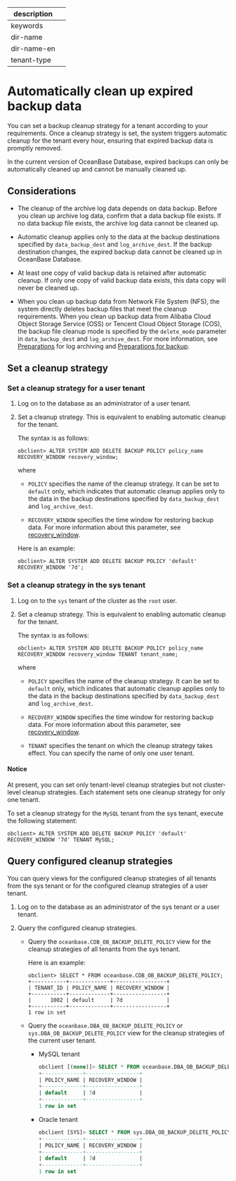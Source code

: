 |description||
|---|---|
|keywords||
|dir-name||
|dir-name-en||
|tenant-type||

# Automatically clean up expired backup data

You can set a backup cleanup strategy for a tenant according to your requirements. Once a cleanup strategy is set, the system triggers automatic cleanup for the tenant every hour, ensuring that expired backup data is promptly removed.

In the current version of OceanBase Database, expired backups can only be automatically cleaned up and cannot be manually cleaned up.

## Considerations

* The cleanup of the archive log data depends on data backup. Before you clean up archive log data, confirm that a data backup file exists. If no data backup file exists, the archive log data cannot be cleaned up.

* Automatic cleanup applies only to the data at the backup destinations specified by `data_backup_dest` and `log_archive_dest`. If the backup destination changes, the expired backup data cannot be cleaned up in OceanBase Database.

* At least one copy of valid backup data is retained after automatic cleanup. If only one copy of valid backup data exists, this data copy will never be cleaned up.

* When you clean up backup data from Network File System (NFS), the system directly deletes backup files that meet the cleanup requirements. When you clean up backup data from Alibaba Cloud Object Storage Service (OSS) or Tencent Cloud Object Storage (COS), the backup file cleanup mode is specified by the `delete_mode` parameter in `data_backup_dest` and `log_archive_dest`. For more information, see [Preparations](../300.log-archive/200.preparation-before-log-archive.md) for log archiving and [Preparations for backup](../400.data-backup/100.preparation-before-data-backup.md).

## Set a cleanup strategy

### Set a cleanup strategy for a user tenant

1. Log on to the database as an administrator of a user tenant.

2. Set a cleanup strategy. This is equivalent to enabling automatic cleanup for the tenant.

   The syntax is as follows:

   ```shell
   obclient> ALTER SYSTEM ADD DELETE BACKUP POLICY policy_name RECOVERY_WINDOW recovery_window;
   ```

   where

   * `POLICY` specifies the name of the cleanup strategy. It can be set to `default` only, which indicates that automatic cleanup applies only to the data in the backup destinations specified by `data_backup_dest` and `log_archive_dest`.

   * `RECOVERY_WINDOW` specifies the time window for restoring backup data. For more information about this parameter, see [recovery_window](../500.clear-backup-data/500.parameters-of-cleaning-up-backup.md).

   Here is an example:

   ```shell
   obclient> ALTER SYSTEM ADD DELETE BACKUP POLICY 'default' RECOVERY_WINDOW '7d';
   ```

### Set a cleanup strategy in the sys tenant

1. Log on to the `sys` tenant of the cluster as the `root` user.

2. Set a cleanup strategy. This is equivalent to enabling automatic cleanup for the tenant.

   The syntax is as follows:

   ```shell
   obclient> ALTER SYSTEM ADD DELETE BACKUP POLICY policy_name RECOVERY_WINDOW recovery_window TENANT tenant_name;
   ```

   where

   * `POLICY` specifies the name of the cleanup strategy. It can be set to `default` only, which indicates that automatic cleanup applies only to the data in the backup destinations specified by `data_backup_dest` and `log_archive_dest`.

   * `RECOVERY_WINDOW` specifies the time window for restoring backup data. For more information about this parameter, see [recovery_window](../500.clear-backup-data/500.parameters-of-cleaning-up-backup.md).

   * `TENANT` specifies the tenant on which the cleanup strategy takes effect. You can specify the name of only one user tenant.

  <main id="notice" type='notice'>
  <h4>Notice</h4>
  <p>At present, you can set only tenant-level cleanup strategies but not cluster-level cleanup strategies. Each statement sets one cleanup strategy for only one tenant. </p>
  </main>

To set a cleanup strategy for the `MySQL` tenant from the sys tenant, execute the following statement:

```shell
obclient> ALTER SYSTEM ADD DELETE BACKUP POLICY 'default' RECOVERY_WINDOW '7d' TENANT MySQL;
```

## Query configured cleanup strategies

You can query views for the configured cleanup strategies of all tenants from the sys tenant or for the configured cleanup strategies of a user tenant.

1. Log on to the database as an administrator of the sys tenant or a user tenant.

2. Query the configured cleanup strategies.

   * Query the `oceanbase.CDB_OB_BACKUP_DELETE_POLICY` view for the cleanup strategies of all tenants from the sys tenant.

      Here is an example:

      ```shell
      obclient> SELECT * FROM oceanbase.CDB_OB_BACKUP_DELETE_POLICY;
      +-----------+-------------+-----------------+
      | TENANT_ID | POLICY_NAME | RECOVERY_WINDOW |
      +-----------+-------------+-----------------+
      |      1002 | default     | 7d              |
      +-----------+-------------+-----------------+
      1 row in set
      ```

   * Query the `oceanbase.DBA_OB_BACKUP_DELETE_POLICY` or `sys.DBA_OB_BACKUP_DELETE_POLICY` view for the cleanup strategies of the current user tenant.

      * MySQL tenant

         ```sql
         obclient [(none)]> SELECT * FROM oceanbase.DBA_OB_BACKUP_DELETE_POLICY;
         +-------------+-----------------+
         | POLICY_NAME | RECOVERY_WINDOW |
         +-------------+-----------------+
         | default     | 7d              |
         +-------------+-----------------+
         1 row in set
         ```

      * Oracle tenant

         ```sql
         obclient [SYS]> SELECT * FROM sys.DBA_OB_BACKUP_DELETE_POLICY;
         +-------------+-----------------+
         | POLICY_NAME | RECOVERY_WINDOW |
         +-------------+-----------------+
         | default     | 7d              |
         +-------------+-----------------+
         1 row in set
         ```
